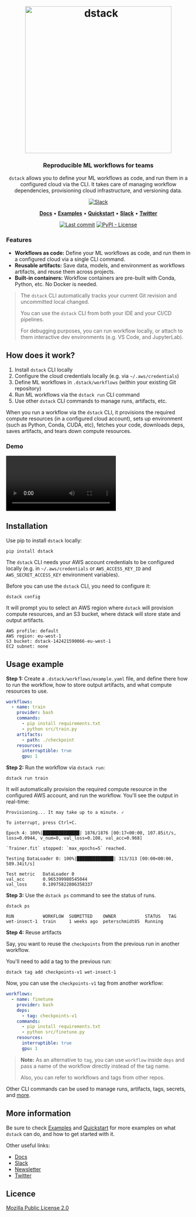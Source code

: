 <div align="center">
<h1 align="center">
  <a target="_blank" href="https://dstack.ai">
    <picture>
      <source media="(prefers-color-scheme: dark)" srcset="https://raw.githubusercontent.com/dstackai/dstack/master/docs/assets/logo-dark.svg"/>
      <img alt="dstack" src="https://raw.githubusercontent.com/dstackai/dstack/master/docs/assets/logo.svg" width="400px"/>
    </picture>
  </a>
</h1>

<h3 align="center">
Reproducible ML workflows for teams
</h3>

<p align="center">
<code>dstack</code> allows you to define your ML workflows as code, and run them in a configured cloud via the CLI. 
It takes care of managing workflow dependencies, provisioning cloud infrastructure, and versioning data.
</p>

[![Slack](https://img.shields.io/badge/slack-chat%20with%20us-blueviolet?logo=slack&style=for-the-badge)](https://join.slack.com/t/dstackai/shared_invite/zt-xdnsytie-D4qU9BvJP8vkbkHXdi6clQ)

<p align="center">
<a href="https://docs.dstack.ai" target="_blank"><b>Docs</b></a> • 
<a href="https://docs.dstack.ai/examples" target="_blank"><b>Examples</b></a> • 
<a href="https://docs.dstack.ai/tutorials/quickstart"><b>Quickstart</b></a> • 
<a href="https://join.slack.com/t/dstackai/shared_invite/zt-xdnsytie-D4qU9BvJP8vkbkHXdi6clQ" target="_blank"><b>Slack</b></a> • 
<a href="https://twitter.com/dstackai" target="_blank"><b>Twitter</b></a>
</p>

[![Last commit](https://img.shields.io/github/last-commit/dstackai/dstack)](https://github.com/dstackai/dstack/commits/)
[![PyPI - License](https://img.shields.io/pypi/l/dstack?style=flat&color=blue)](https://github.com/dstackai/dstack/blob/master/LICENSE.md)

</div>

### Features

* **Workflows as code:** Define your ML workflows as code, and run them in a configured cloud via a single CLI command.
* **Reusable artifacts:** Save data, models, and environment as workflows artifacts, and reuse them across projects.
* **Built-in containers:** Workflow containers are pre-built with Conda, Python, etc. No Docker is needed.

> The `dstack` CLI automatically tracks your current Git revision and uncommitted local changed.
>
> You can use the `dstack` CLI from both your IDE and your CI/CD pipelines.
> 
> For debugging purposes, you can run workflow locally, or attach to them interactive dev environments (e.g. VS Code, 
and JupyterLab).

## How does it work?

1. Install `dstack` CLI locally 
2. Configure the cloud credentials locally (e.g. via `~/.aws/credentials`)
3. Define ML workflows in `.dstack/workflows` (within your existing Git repository)
4. Run ML workflows via the `dstack run` CLI command
5. Use other `dstack` CLI commands to manage runs, artifacts, etc.

When you run a workflow via the `dstack` CLI, it provisions the required compute resources (in a configured cloud
account), sets up environment (such as Python, Conda, CUDA, etc), fetches your code, downloads deps,
saves artifacts, and tears down compute resources.

### Demo

<video src="https://user-images.githubusercontent.com/54148038/203490366-e32ef5bb-e134-4562-bf48-358ade41a225.mp4" controls="controls" style="max-width: 800px;"> 
</video>

## Installation

Use pip to install `dstack` locally:

```shell
pip install dstack
```

The `dstack` CLI needs your AWS account credentials to be configured locally 
(e.g. in `~/.aws/credentials` or `AWS_ACCESS_KEY_ID` and `AWS_SECRET_ACCESS_KEY` environment variables).

Before you can use the `dstack` CLI, you need to configure it:

```shell
dstack config
```

It will prompt you to select an AWS region 
where `dstack` will provision compute resources, and an S3 bucket, 
where dstack will store state and output artifacts.

```shell
AWS profile: default
AWS region: eu-west-1
S3 bucket: dstack-142421590066-eu-west-1
EC2 subnet: none
```

## Usage example

**Step 1:** Create a `.dstack/workflows/example.yaml` file, and define there how to run the workflow, 
how to store output artifacts, and what compute resources to use.

```yaml
workflows: 
  - name: train
    provider: bash
    commands:
      - pip install requirements.txt
      - python src/train.py
    artifacts: 
      - path: ./checkpoint
    resources:
      interruptible: true
      gpu: 1
```

**Step 2:** Run the workflow via `dstack run`:

```shell
dstack run train
```

It will automatically provision the required compute resource in the configured AWS account, 
and run the workflow. You'll see the output in real-time:

```shell
Provisioning... It may take up to a minute. ✓

To interrupt, press Ctrl+C.

Epoch 4: 100%|██████████████| 1876/1876 [00:17<00:00, 107.85it/s, loss=0.0944, v_num=0, val_loss=0.108, val_acc=0.968]

`Trainer.fit` stopped: `max_epochs=5` reached.

Testing DataLoader 0: 100%|██████████████| 313/313 [00:00<00:00, 589.34it/s]

Test metric   DataLoader 0
val_acc       0.965399980545044
val_loss      0.10975822806358337
```

**Step 3:** Use the `dstack ps` command to see the status of runs.

```shell
dstack ps

RUN           WORKFLOW  SUBMITTED    OWNER           STATUS   TAG
wet-insect-1  train     1 weeks ago  peterschmidt85  Running  
```

**Step 4:** Reuse artifacts

Say, you want to reuse the `checkpoints` from the previous run in another workflow.

You'll need to add a tag to the previous run:

```shell
dstack tag add checkpoints-v1 wet-insect-1
```

Now, you can use the `checkpoints-v1` tag from another workflow:

```yaml
workflows: 
  - name: finetune
    provider: bash
    deps:
      - tag: checkpoints-v1
    commands:
      - pip install requirements.txt
      - python src/finetune.py
    resources:
      interruptible: true
      gpu: 1
```

> **Note:**
> As an alternative to `tag`, you can use `workflow` inside `deps` and pass a name of the workflow directly instead of the tag name.  
>
> Also, you can refer to workflows and tags from other repos.

Other CLI commands can be used to manage runs, artifacts, tags, secrets, and [more](https://docs.dstack.ai/reference/cli).

## More information

Be sure to check [Examples](https://docs.dstack.ai/examples) and [Quickstart](https://docs.dstack.ai/tutorials/quickstart) for more examples
on what `dstack` can do, and how to get started with it.

Other useful links:

 * [Docs](https://docs.dstack.ai/tutorials/quickstart)
 * [Slack](https://join.slack.com/t/dstackai/shared_invite/zt-xdnsytie-D4qU9BvJP8vkbkHXdi6clQ)
 * [Newsletter](https://dstack.curated.co/)
 * [Twitter](https://twitter.com/dstackai)
 
##  Licence

[Mozilla Public License 2.0](LICENSE.md)